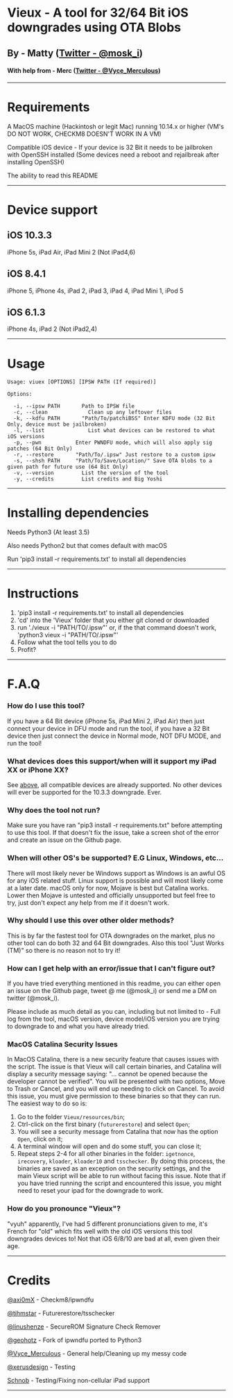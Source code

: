 # Vieux - A tool for 32/64 Bit iOS downgrades using OTA Blobs

## By - Matty ([Twitter - @mosk_i](https://twitter.com/mosk_i))
#### With help from - Merc ([Twitter - @Vyce_Merculous](https://twitter.com/Vyce_Merculous))

-----------------
# Requirements
A MacOS machine (Hackintosh or legit Mac) running 10.14.x or higher (VM's DO NOT WORK, CHECKM8 DOESN'T WORK IN A VM)

Compatible iOS device - If your device is 32 Bit it needs to be jailbroken with OpenSSH installed (Some devices need a reboot and rejailbreak after installing OpenSSH)

The ability to read this README

-----------------
# Device support

## iOS 10.3.3
iPhone 5s, iPad Air, iPad Mini 2 (Not iPad4,6)

## iOS 8.4.1
iPhone 5, iPhone 4s, iPad 2, iPad 3, iPad 4, iPad Mini 1, iPod 5

## iOS 6.1.3
iPhone 4s, iPad 2 (Not iPad2,4)

-----------------

# Usage
```
Usage: viuex [OPTIONS] [IPSW PATH (If required)]

Options:

  -i, --ipsw PATH		Path to IPSW file
  -c, --clean			  Clean up any leftover files
  -k, --kdfu PATH		"Path/To/patchiBSS" Enter KDFU mode (32 Bit Only, device must be jailbroken)
  -l, --list			  List what devices can be restored to what iOS versions
  -p, --pwn           Enter PWNDFU mode, which will also apply sig patches (64 Bit Only)
  -r, --restore		  "Path/To/.ipsw" Just restore to a custom ipsw
  -s, --shsh PATH	  "Path/To/Save/Location/" Save OTA blobs to a given path for future use (64 Bit Only)
  -v, --version			List the version of the tool
  -y, --credits			List credits and Big Yoshi

```



-----------------
# Installing dependencies

Needs Python3 (At least 3.5)

Also needs Python2 but that comes default with macOS

Run 'pip3 install -r requirements.txt' to install all dependencies

-----------------
# Instructions

1. 'pip3 install -r requirements.txt' to install all dependencies
2. 'cd' into the 'Vieux' folder that you either git cloned or downloaded
3. run './vieux -i "PATH/TO/.ipsw"' or, if the that command doesn't work, 'python3 vieux -i "PATH/TO/.ipsw"'
4. Follow what the tool tells you to do
5. Profit?
-----------------
# F.A.Q
### How do I use this tool?
If you have a 64 Bit device (iPhone 5s, iPad Mini 2, iPad Air) then just connect your device in DFU mode and run the tool, if you have a 32 Bit device then just connect the device in Normal mode, NOT DFU MODE, and run the tool!

### What devices does this support/when will it support my iPad XX or iPhone XX?
See [above](#device-support), all compatible devices are already supported. No other devices will ever be supported for the 10.3.3 downgrade. Ever.

### Why does the tool not run?
Make sure you have ran "pip3 install -r requirements.txt" before attempting to use this tool. If that doesn't fix the issue, take a screen shot of the error and create an issue on the Github page.

### When will other OS's be supported? E.G Linux, Windows, etc...
There will most likely never be Windows support as Windows is an awful OS for any iOS related stuff. Linux support is possible and will most likely come at a later date. macOS only for now, Mojave is best but Catalina works. Lower then Mojave is untested and officially unsupported but feel free to try, just don't expect any help from me if it doesn't work.

### Why should I use this over other older methods?
This is by far the fastest tool for OTA downgrades on the market, plus no other tool can do both 32 and 64 Bit downgrades. Also this tool "Just Works (TM)" so there is no reason not to try it!

### How can I get help with an error/issue that I can't figure out?
If you have tried everything mentioned in this readme, you can either open an issue on the Github page, tweet @ me (@mosk_i) or send me a DM on twitter (@mosk_i).

Please include as much detail as you can, including but not limited to - Full log from the tool, macOS version, device model/iOS version you are trying to downgrade to and what you have already tried.

### MacOS Catalina Security Issues
In MacOS Catalina, there is a new security feature that causes issues with the script.
The issue is that Vieux will call certain binaries, and Catalina will display a security message saying: "... cannot be opened because the developer cannot be verified". You will be presented with two options, Move to Trash or Cancel, and you will end up needing to click on Cancel. To avoid this issue, you must give permission to these binaries so that they can run. The easiest way to do so is:
1. Go to the folder `Vieux/resources/bin`;
2. Ctrl-click on the first binary (`futurerestore`) and select `Open`;
3. You will see a security message from Catalina that now has the option `Open`, click on it;
4. A terminal window will open and do some stuff, you can close it;
5. Repeat steps 2-4 for all other binaries in the folder: `igetnonce`, `irecovery`, `kloader`, `kloader10` and `tsschecker`.
By doing this process, the binaries are saved as an exception on the security settings, and the main Vieux script will be able to run without facing this issue.
Note that if you have tried running the script and encountered this issue, you might need to reset your ipad for the downgrade to work.

### How do you pronounce "Vieux"?
"vyuh" apparently, I've had 5 different pronunciations given to me, it's French for "old" which fits well with the old iOS versions this tool downgrades devices to! Not that iOS 6/8/10 are bad at all, even given their age.

-----------------
# Credits

[@axi0mX](https://twitter.com/axi0mX) - Checkm8/ipwndfu

[@tihmstar](https://twitter.com/tihmstar) - Futurerestore/tsschecker

[@linushenze](https://twitter.com/LinusHenze) - SecureROM Signature Check Remover

[@geohotz](https://twitter.com/realGeorgeHotz) - Fork of ipwndfu ported to Python3

[@Vyce_Merculous](https://twitter.com/Vyce_Merculous) - General help/Cleaning up my messy code

[@xerusdesign](https://twitter.com/xerusdesign) - Testing

[Schnob](https://github.com/Schnob) - Testing/Fixing non-cellular iPad support

-----------------
